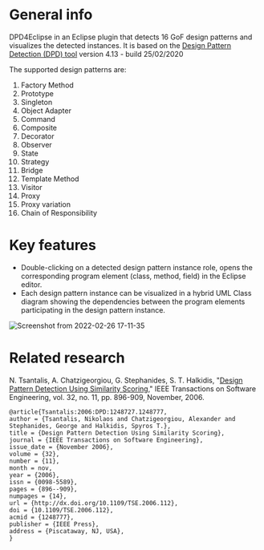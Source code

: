 # General info
DPD4Eclipse in an Eclipse plugin that detects 16 GoF design patterns and visualizes the detected instances.
It is based on the [Design Pattern Detection (DPD) tool](https://users.encs.concordia.ca/~nikolaos/pattern_detection.html) version 4.13 - build 25/02/2020

The supported design patterns are:
1. Factory Method
2. Prototype
3. Singleton
4. Object Adapter
5. Command
6. Composite
7. Decorator
8. Observer
9. State
10. Strategy
11. Bridge
12. Template Method
13. Visitor
14. Proxy
15. Proxy variation
16. Chain of Responsibility

# Key features
- Double-clicking on a detected design pattern instance role, opens the corresponding program element (class, method, field) in the Eclipse editor.
- Each design pattern instance can be visualized in a hybrid UML Class diagram showing the dependencies between the program elements participating in the design pattern instance.

![Screenshot from 2022-02-26 17-11-35](https://user-images.githubusercontent.com/1483516/155861037-74e6822d-35e9-4b6e-a67a-1ed4f6460bee.png)

# Related research

N. Tsantalis, A. Chatzigeorgiou, G. Stephanides, S. T. Halkidis, "[Design Pattern Detection Using Similarity Scoring](https://users.encs.concordia.ca/~nikolaos/publications/TSE_2006.pdf)," IEEE Transactions on Software Engineering, vol. 32, no. 11, pp. 896-909, November, 2006.


    @article{Tsantalis:2006:DPD:1248727.1248777,
	author = {Tsantalis, Nikolaos and Chatzigeorgiou, Alexander and Stephanides, George and Halkidis, Spyros T.},
	title = {Design Pattern Detection Using Similarity Scoring},
	journal = {IEEE Transactions on Software Engineering},
	issue_date = {November 2006},
	volume = {32},
	number = {11},
	month = nov,
	year = {2006},
	issn = {0098-5589},
	pages = {896--909},
	numpages = {14},
	url = {http://dx.doi.org/10.1109/TSE.2006.112},
	doi = {10.1109/TSE.2006.112},
	acmid = {1248777},
	publisher = {IEEE Press},
	address = {Piscataway, NJ, USA},
    }
